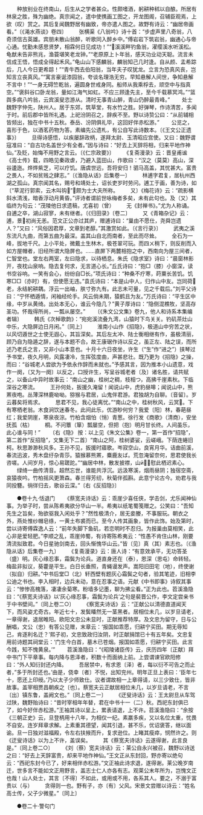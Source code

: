 <!-- { "loadSidebar": true } -->
　　种放别业在终南山，后生从之学者甚众。性颇嗜酒，躬耕种秫以自酿。所居有林泉之胜，殊为幽绝。真宗闻之，遣中使携画工图之，开龙图阁，召辅臣观焉，上欲（叹）赏之。其后复闻魏野居有幽致，帝亦遣人图之。故野有诗云：“幽居帝画看。”〔《渑水燕谈》卷四〕
　　张横渠《八翁吟》诗十首：“步虚声里八奇翁，八奇须信古英雄。宾朋未散山翁醉，听歌同入醉乡中。”傅岩岩下筑岩翁，幽通心与帝心通。忧勤未感思贤梦，相霖何日见成功！”“溪溪畔钓鱼翁，濯缨溪水听溪松。龟猷未告非熊兆，渔蓑堪笑老龙钟。”“老原原上卜年翁，感天功业动天聪。流言未信成王悟，悟成全得起禾风。”龟山山下感麟翁，麟翁知己几时逢。自从颜、孟希踪后，几人今日更希踪！”“青牛西去伯阳翁，当年夫子叹犹龙。立言为恐真风丧，岂知言立丧真风。”“寓言豪诞漆园翁，夸谈名理浩无穷。早知悬解人间世，争知悬解不言中！”“一身无碍竺乾翁，遍圆身世戒身同。船师从我乘桴去，顽空中与指真空。”“褒斜谷口卧龙翁，量如江海气如虹。不应三顾逢先主，至今千载慕冥鸿。”“篮舆多病八吟翁，云宾溪叟恣游从。清时无事青山醉，青山仍醉最青峰。”
　　处士魏野字仲先，陕州人。居于东郊，筑草堂，有水竹之胜。好弹琴，作诗清苦，多闻于时。前后郡中皆所礼遇。上祀汾阴召之，辞疾不至。野以诗贽公曰：“从前辅相皆频出，独在中书十五秋。泰岳、汾阴俱礼毕，这回好伴赤松游。”
　　公览之，喜形于色，以酒茗药物为答。素编先公遗札，有公自写此诗数本。〔《王文公正遗事》〕
　　旦得诗感悟，以疾屡辞政柄，遂拜太尉、玉清昭应宫使。又曰：魏野谓寇准曰：“自古功名盖世少有全者。”因与诗曰：“好去上天辞将相，归来平地作神仙。”及贬，始悔不用野之言云。〔《仁宗政要》〕
　　《复斋漫录》云：晋皇甫谧《高士传》载，四皓见秦政虐，乃避入蓝田山，作歌曰：“汉之（莫莫）高山，深谷逶迤。烨烨紫芝，可以疗饥。唐虞世远，吾将安归！驷马高盖，其忧甚大。富贵之畏人，不如贫贱之肆志。”〔《渔隐从话》后集卷一〕
　　林逋字君复，居杭州西湖之孤山。真宗闻其名，赐号和靖处士，诏长吏岁时劳问。逋工于画，善为诗，如〔“草泥行郭索，云木叫钩”，颇为士大夫所称。
　　又〕《梅花诗》云：“疏影横斜水清浅，暗香浮动月黄昏。”评诗者谓前世咏梅者多矣，未有此句也。及（又）其临终为句云：“茂陵他日求遗稿，尤喜初（曾）
　　无《封禅书》。”尤为人称诵。自逋之卒，湖山寂寥，未有继者。〔《归田录》〔卷二〕
　　又《青箱杂记》云：逋，景初尚无恙。范文正公亦过其庐，赠逋诗曰：“巢由不愿仕，尧舜岂遗人？”又曰：“风俗因君厚，文章到老醇。”其激赏如此。〔《言行录》〕
　　武夷之溪东流凡九曲，而第五曲为最深。盖其山自北而南者，至此而尽耸。
　　全石为一峰，拔地千尺。上小平处，微戴土生林木，极苍翠可玩。而四ㄨ稍下，则反削而入如方屋帽者，旧经所谓大隐屏也。……直屏下两麓相抱之中，西南向为屋三间者，仁智堂也。堂左右两室，左曰隐求，以待栖息。朱氏《隐求室》诗曰：“晨窗林影开，夜枕山泉响。隐去复何求，无言道心长。”丘氏诗曰：“抱□（膝）小窗深，读书空谷响。一笑有会心，纷纷自□长。”项氏诗曰：“种桑不疗寒，莳粟长苦饥。饥寒□□（亦时）有，但使愿无违。”袁氏诗曰：“本是山中人，归作山中友。岂同荷老，永结躬耕耦。浮云一出岫，肤寸弥九有。此志未可量，见之千载后。”刘平父诗曰：“宁怀栖遁情，闲袖经纶手。风云倘未期，猿鹤且为友。”万氏诗曰：“平生区中缘，中岁从黄绮。出处本无心，谁云今隐几？”黄子厚诗曰：“隐侧混樵牧，坚高存圣功。怀哉得所尚，一瓢从屡空。”
　　〔《朱文公文集》卷九，他人和诗系本集编者辑〕
　　韩氏《次棹歌韵》：“宛宛溪流叠九湾，山猿时下鸟关关。钓矶茶灶山中乐，大隐屏边日月闲。”〔同上〕
　　淮南小山作《招隐》，极道山中穷苦之状，以风切遁世之士使无遐心，其旨深矣。其后左太冲、陆士衡相继有作，虽极清丽，顾乃自为隐遁之辞，遂与本题不合。故王康琚作诗以反之，虽正左、陆之误，而所述乃老氏之言，又非小山本意也。十月十六日夜坐，许生（“生”作“进之”）挟琴过予书堂，夜久月明，风露凄冷，生挥弦度曲，声甚悲壮。既乃更为《招隐》之操，而曰：“谷城老人尝欲为予依永作辞而未就也。”予感其言，因为推本小山遗意，戏作一阕，〔又为一阕〕以反之，口授许生，写呈谷城老者〔及〕诸名胜，请共赋之，以备山中异时故事云：“南山之幽，桂树之稠，枝相つ，高拂千崖素秋。下临深谷之寒流。
　　王孙何处，扳援久淹留！闻说山中，虎豹昼嗥；闻说山中，熊罴夜咆。丛薄深林鹿呦呦。猕猴与君居，山鬼伴君游。君独胡为自聊。〔音留〕。岁云暮矣将焉求。
　　思君不见，我心徒离忧。”“南山之中，桂树秋风，云冥。下有寒栖老翁。木食涧饮迷春冬。此间此乐，优游眇何穷？我爱〔阳〕林，春葩昼红；我爱阴崖，寒泉夜淙。竹柏含烟怕（悄）青葱。徐行发《商歌》（清商），安坐抚孤（枯）
　　桐。不问簟（箪）瓢屡空，但把（抱）明月甘长终。人间虽乐，此心谁与同！”
　　〔右《隐》  按：以上见《朱文公集》卷一，第一首作“招隐”，第二首作“反招隐”，文集无下二首〕“南山之阿，桂树婆娑，云嵯峨。下荫连蜷旧柯。秋思渺渺秋风多。王孙不见，扳援时寤歌。岑寂空山，良宵月华。诘曲前溪，春流迅波，秀木盘纡杂青莎。猿猴慕熊罴，麋鹿友ば。荒忽淹留奈何，思君使我长咨嗟。人间岁月，惊心易蹉跎。”“幽居中林，散发披襟，山，慰此栖迟素心。
　　绿绮一曲传清音。超然忘世，谁能共浮沉。远汲寒溪，烟雨昼阴；独宿空斋，哀猿夜吟。竹柏摇风更萧森。春兰得芳纫，秋菊伴孤斟。此意宁论古今。劝君与我同投簪。徜徉归去，歌谷云深。”〔右《反招隐》〕

　　●卷十九·恬退门
　　《蔡宽夫诗话》云：乖崖少喜任侠，学击剑，尤乐闻神仙事。为举子时，尝从陈希夷欲分华山一半。希夷以纸笔蜀笺赠之。公笑曰：“吾知先生之旨矣，殆欲驱我入闲处乎？”然性极清介，居无妾媵，不事服玩。朝衣之外，燕处惟纱帽皂绦，一黄土布裘而已。至今人传其画象，皆作此饰。始及第时，尝以诗寄傅霖逸人云：“前年失脚下鱼矶，若恋明时不忍归。为报巢由莫相笑，此心非是爱轻肥。”李顺之乱，乖崖帅蜀，有诗寄陈希夷云：“性愚不肯住山林，刚要清流拟致君。今日星驰剑南去，回头惭愧华山云。”皆〔见〕真（其）素志也。〔《渔隐从话》后集卷一九〕
　　《复斋漫录》云：唐人诗：“有意效承平，无功答圣（盛）明。灰心缘忍事，霜鬓为论兵。道直身还在（泰），恩深（思屯）命转轻。梅盐非拟议，葵藿是平生。白日长垂照，青蝇谩发声。嵩阳旧田宅（地），终使谢（拟自）归耕。”中书后堂□（北）轩西壁有题灰心霜鬓之句者，验其笔迹，旧相李公迪之书也。李入相时，边兵未动，意在忍事之语。元献《中书即事》诗叙其事云：“惨惨高槐落，凄凄余菊寒。粉墙多记墨，聊为拂尘看。”正为此也。苕溪渔隐曰：“《蔡宽夫诗话》以‘灰心缘忍事，霜鬓为论兵’之句是裴晋公作，李文定尝亲书于中书壁间。”〔同上卷二○〕
　　《察宽夫诗话》云：“正献公以清德直道闻天下，而风姿尤奇古。年近七十，发鬓皤然无一茎黑者。居相位未几，以岁旦请老，一章得谢，退居睢阳。欧阳文忠公未显时，正献推荐特厚。及文忠为留守，日与公酬唱，文公（忠）有答公见赠，末章云：‘报国如乖愿，归耕宁买田。期无辱知己，肯逐利名迁？’熙子初，文忠致政归汝阴，时正献捐馆已十有五年矣。文忠复用前诗题其祠堂云：‘门生今白首，墓木已苍烟。报国如乖愿，归耕宁买田。此言今践，知不愧黄泉。’”
　　苕溪渔隐曰：“《昭陵诸臣传》云，庆历四年〔正献〕拜中书门下平章事。每内降与恩泽者，积数十而面纳上前。上尝谓谏官欧阳修曰：“外人知衍封还内降。
　　吾居禁中，有求恩〔泽〕者，每以衍不可告之而止者，”多于所封还也。’由是，侥幸〔者〕不悦，出知兖州。明年正旦上表曰：‘臣年七十，愿还上印绶。’乃以太子少师致仕。议者谓故相一上章得请，以三少致仕，皆非故事。盖宰相贾昌朝疾之〔也〕。蔡宽夫云正献居相位未几，以岁旦请老，不言〔出〕镇东鲁，盖阙文也。”〔同上卷二一〕
　　《迂叟诗话》云：王太尉旦从车驾过陕，魏野贻诗曰：“昔时宰相年年替，君在中书十一（二）秋。西祀东封俱已了，如今好伴赤松游。”王袖其诗以呈上，累表请退，上不许。苕溪渔隐曰：“余按《三朝正史》云，旦登柄用十八年，为相仅一纪。素羸多疾，又以名位太重，忧畏不自安。连岁拜章求解。上素重其德望，闻其引退，甚不乐，优诏褒答，继以面谕。旦一日独对滋福殿，令左右扶掖而升，复求逊位。上睹其瘦瘁，悯然许之。则《迂叟诗话》以为上不许，盖误矣。
　　其《蔡宽夫诗话》云遂得谢，此言良是。”〔同上卷二○〕
　　《刘（蔡）宽夫诗话》云：莱公自永兴被召，魏野以诗送之曰：“好去上天辞富贵，却来平地作神仙。”王文正从东封回，野亦寄以绝句云：“西祀东封今已了，好来相伴赤松游。”文正袖此诗求退，遂得谢。莱公晚岁南迁，世多言不能如文正用野言，盖志士仁人亦各有志。观莱公末年所为，岂愧文正也哉！山人处士，其言〔不得〕不如此，或用或不用，各系其人。要之，不溺于富贵以（与）
　　贪得则一也。野有子，亦〔有〕父风。宋景文尝赠以诗云：“姓名高士传，父子少微星。”〔同上〕

　　●卷二十·警句门
